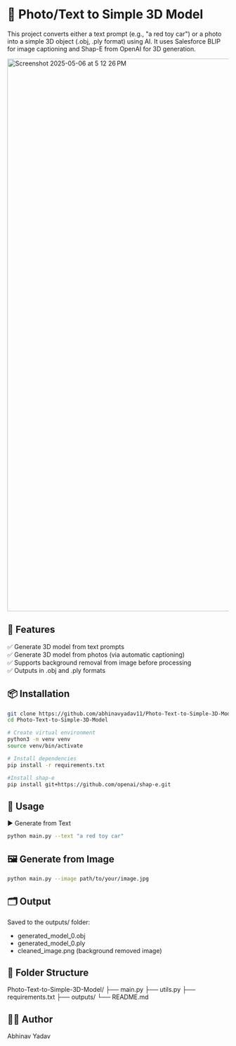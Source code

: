 # 🧠 Photo/Text to Simple 3D Model

This project converts either a text prompt (e.g., "a red toy car") or a photo into a simple 3D object (.obj, .ply format) using AI. It uses Salesforce BLIP for image captioning and Shap-E from OpenAI for 3D generation.

<img width="1256" alt="Screenshot 2025-05-06 at 5 12 26 PM" src="https://github.com/user-attachments/assets/5563a679-23ee-4a26-9a08-0fc70f1f24b1" />

## 🔧 Features

✅ Generate 3D model from text prompts  
✅ Generate 3D model from photos (via automatic captioning)  
✅ Supports background removal from image before processing  
✅ Outputs in .obj and .ply formats  

## 📦 Installation

```bash
git clone https://github.com/abhinavyadav11/Photo-Text-to-Simple-3D-Model
cd Photo-Text-to-Simple-3D-Model

# Create virtual environment
python3 -m venv venv
source venv/bin/activate

# Install dependencies
pip install -r requirements.txt

#Install shap-e
pip install git+https://github.com/openai/shap-e.git
```

## 🚀 Usage
▶ Generate from Text
```bash
python main.py --text "a red toy car"
```

## 🖼️ Generate from Image
```bash
python main.py --image path/to/your/image.jpg
```

## 🗂 Output
Saved to the outputs/ folder:

- generated_model_0.obj
- generated_model_0.ply
- cleaned_image.png (background removed image)

## 📁 Folder Structure

Photo-Text-to-Simple-3D-Model/
├── main.py
├── utils.py
├── requirements.txt
├── outputs/
└── README.md


## 👨‍💻 Author
Abhinav Yadav
